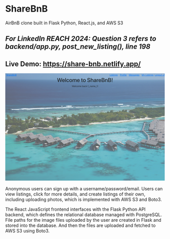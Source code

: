 # ShareBnB
AirBnB clone built in Flask Python, React.js, and AWS S3

## ***For LinkedIn REACH 2024: Question 3 refers to backend/app.py, post_new_listing(), line 198***

## Live Demo: https://share-bnb.netlify.app/
![ShareBnB homepage](./homepage-screenshot.png "ShareBnB")

Anonymous users can sign up with a username/password/email. 
Users can view listings, click for more details, and create listings of their own, including uploading photos, which is implemented with AWS S3 and Boto3.  

The React JavaScript frontend interfaces with the Flask Python API backend, which defines the relational database managed with PostgreSQL. 
File paths for the image files uploaded by the user are created in Flask and stored into the database. And then the files are uploaded and fetched to AWS S3 using Boto3.

